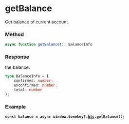 # getBalance

Get balance of current account.

### Method

```typescript
async function getBalance(): BalanceInfo
```

### Response

the balance.

```typescript
type BalanceInfo = { 
    confirmed: number; 
    unconfirmed: number; 
    total: number 
};
```

### Example

<pre class="language-typescript"><code class="lang-typescript"><strong>const balance = async window.$onekey?.<a data-footnote-ref href="#user-content-fn-1">btc</a>.getBalance();
</strong></code></pre>

[^1]: 
